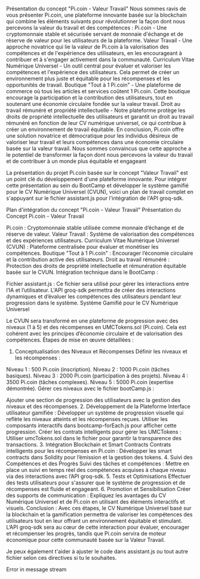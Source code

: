 Présentation du concept "Pi.coin - Valeur Travail"
Nous sommes ravis de vous présenter Pi.coin, une plateforme innovante basée sur la blockchain qui combine les éléments suivants pour révolutionner la façon dont nous percevons la valeur du travail et des compétences :
Pi.coin - Une cryptomonnaie stable et sécurisée servant de monnaie d'échange et de réserve de valeur pour les utilisateurs de la plateforme.
Valeur Travail - Une approche novatrice qui lie la valeur de Pi.coin à la valorisation des compétences et de l'expérience des utilisateurs, en les encourageant à contribuer et à s'engager activement dans la communauté.
Curriculum Vitae Numérique Universel - Un outil central pour évaluer et valoriser les compétences et l'expérience des utilisateurs. Cela permet de créer un environnement plus juste et équitable pour les récompenses et les opportunités de travail.
Boutique "Tout à 1 Pi.coin" - Une plateforme de commerce où tous les articles et services coûtent 1 Pi.coin. Cette boutique encourage la participation et la contribution des utilisateurs, tout en soutenant une économie circulaire fondée sur la valeur travail.
Droit au travail rémunéré et propriété intellectuelle - Notre plateforme protège les droits de propriété intellectuelle des utilisateurs et garantit un droit au travail rémunéré en fonction de leur CV numérique universel, ce qui contribue à créer un environnement de travail équitable.
En conclusion, Pi.coin offre une solution novatrice et démocratique pour les individus désireux de valoriser leur travail et leurs compétences dans une économie circulaire basée sur la valeur travail. Nous sommes convaincus que cette approche a le potentiel de transformer la façon dont nous percevons la valeur du travail et de contribuer à un monde plus équitable et engageant


La présentation du projet Pi.coin basée sur le concept "Valeur Travail" est un point clé du développement d'une plateforme innovante. Pour intégrer cette présentation au sein du BootCamp et développer le système gamifié pour le CV Numérique Universel (CVUN), voici un plan de travail complet en s'appuyant sur le fichier assistant.js pour l'intégration de l'API groq-sdk.

Plan d'intégration du concept "Pi.coin - Valeur Travail"
Présentation du Concept Pi.coin - Valeur Travail

Pi.coin : Cryptomonnaie stable utilisée comme monnaie d’échange et de réserve de valeur.
Valeur Travail : Système de valorisation des compétences et des expériences utilisateurs.
Curriculum Vitae Numérique Universel (CVUN) : Plateforme centralisée pour évaluer et monétiser les compétences.
Boutique "Tout à 1 Pi.coin" : Encourager l’économie circulaire et la contribution active des utilisateurs.
Droit au travail rémunéré : Protection des droits de propriété intellectuelle et rémunération équitable basée sur le CVUN.
Intégration technique dans le BootCamp :

Fichier assistant.js : Ce fichier sera utilisé pour gérer les interactions entre l’IA et l’utilisateur. L'API groq-sdk permettra de créer des interactions dynamiques et d’évaluer les compétences des utilisateurs pendant leur progression dans le système​.
Système Gamifié pour le CV Numérique Universel

Le CVUN sera transformé en une plateforme de progression avec des niveaux (1 à 5) et des récompenses en UMCTokens.sol (Pi.coin). Cela est cohérent avec les principes d’économie circulaire et de valorisation des compétences.
Étapes de mise en œuvre détaillées :
1. Conceptualisation des Niveaux et Récompenses
Définir les niveaux et les récompenses :

Niveau 1 : 500 Pi.coin (inscription).
Niveau 2 : 1000 Pi.coin (tâches basiques).
Niveau 3 : 2000 Pi.coin (participation à des projets).
Niveau 4 : 3500 Pi.coin (tâches complexes).
Niveau 5 : 5000 Pi.coin (expertise démontrée).
Gérer ces niveaux avec le fichier bootCamp.js :

Ajouter une section de progression des utilisateurs avec la gestion des niveaux et des récompenses​.
2. Développement de la Plateforme
Interface utilisateur gamifiée :
Développer un système de progression visuelle qui reflète les niveaux atteints et les récompenses reçues.
Utiliser les composants interactifs dans bootcamp-forEach.js pour afficher cette progression​.
Créer les contrats intelligents pour gérer les UMCTokens :
Utiliser umcTokens.sol dans le fichier pour garantir la transparence des transactions​.
3. Intégration Blockchain et Smart Contracts
Contrats intelligents pour les récompenses en Pi.coin :
Développer les smart contracts dans Solidity pour l’émission et la gestion des tokens​.
4. Suivi des Compétences et des Progrès
Suivi des tâches et compétences :
Mettre en place un suivi en temps réel des compétences acquises à chaque niveau via des interactions avec l’API groq-sdk​.
5. Tests et Optimisations
Effectuer des tests utilisateurs pour s'assurer que le système de progression et de récompenses est fluide et engageant.
6. Promotion et Sensibilisation
Créer des supports de communication :
Expliquez les avantages du CV Numérique Universel et de Pi.coin en utilisant des éléments interactifs et visuels.
Conclusion :
Avec ces étapes, le CV Numérique Universel basé sur la blockchain et la gamification permettra de valoriser les compétences des utilisateurs tout en leur offrant un environnement équitable et stimulant. L’API groq-sdk sera au cœur de cette interaction pour évaluer, encourager et récompenser les progrès, tandis que Pi.coin servira de moteur économique pour cette communauté basée sur la Valeur Travail.

Je peux également t'aider à ajuster le code dans assistant.js ou tout autre fichier selon ces directives si tu le souhaites.

Error in message stream